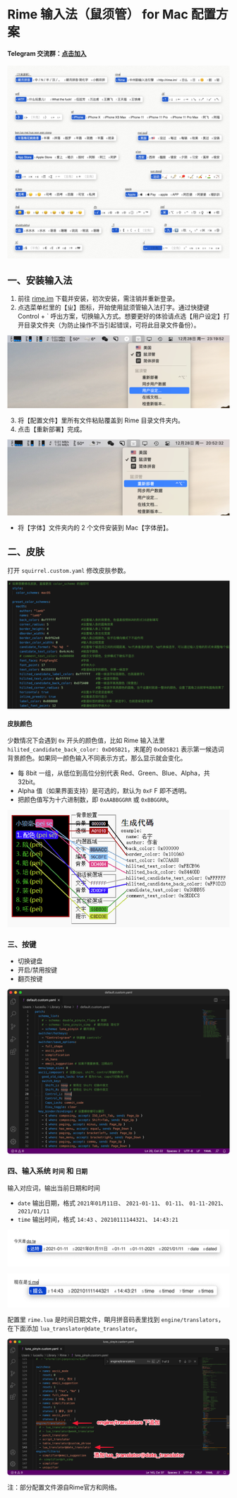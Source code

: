 # Rime 输入法（鼠须管） for Mac 配置方案
#### Telegram 交流群：[点击加入](https://t.me/rimesquirrel)

![](pic/01.jpg)

## 一、安装输入法

1. 前往 [rime.im](https://rime.im/) 下载并安装，初次安装，需注销并重新登录。
2. 点选菜单栏里的【ㄓ】图标，开始使用鼠须管输入法打字。通过快捷键  Control + ` 呼出方案，切换输入方式。想要更好的体验请点选【用户设定】打开目录文件夹（为防止操作不当引起错误，可将此目录文件备份）。

![](pic/02.png)

3. 将【配置文件】里所有文件粘贴覆盖到 Rime 目录文件夹内。
4. 点击【重新部署】完成。


![](pic/03.png)

* 将【字体】文件夹内的 2 个文件安装到 Mac【字体册】。

## 二、皮肤

打开 `squirrel.custom.yaml` 修改皮肤参数。

![](pic/04.png)

#### 皮肤颜色

少数情况下会遇到 `0x` 开头的颜色值，比如 Rime 输入法里 `hilited_candidate_back_color: 0xD05B21`，末尾的 `0xD05B21` 表示第一候选词背景颜色。如果同一颜色输入不同表示方式，那么显示就会变化。

* 每 8bit 一组，从低位到高位分别代表 Red、Green、Blue、Alpha，共32bit。
* Alpha 值（如果界面支持）是可选的，默认为 `0xF` F 即不透明。
* 把颜色值写为十六进制数，即 `0xAABBGGRR` 或 `0xBBGGRR`。

![](pic/05.png)

### 三、按键

* 切换键盘
* 开启/禁用按键
* 翻页按键

![](pic/06.png)

### 四、输入系统 `时间` 和 `日期`

输入对应词，输出当前日期和时间

- `date` 输出日期，格式 `2021年01月11日`、 `2021-01-11`、 `01-11`、 `01-11-2021`、 `2021/01/11`
- `time` 输出时间，格式 `14:43` 、`20210111144321`、  `14:43:21` 

![2021-01-11 at 14.38](pic/07.png)

![2021-01-11 at 14.43](pic/08.png)

配置里 `rime.lua` 是时间日期文件，朙月拼音码表里找到 `engine/translators`，在下面添加 `lua_translator@date_translator`。

![09](pic/09.png)

注：部分配置文件源自Rime官方和网络。


